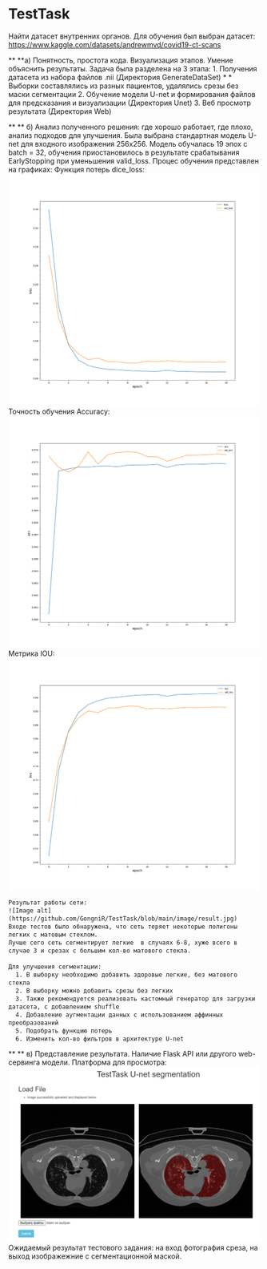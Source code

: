 # TestTask
Найти датасет внутренних органов. 
   Для обучения был выбран датасет: https://www.kaggle.com/datasets/andrewmvd/covid19-ct-scans
   
   ** **а) Понятность, простота кода. Визуализация этапов. Умение объяснить результаты.
   Задача была разделена на 3 этапа:
    1. Получения датасета из набора файлов .nii (Директория GenerateDataSet)
      * * Выборки составлялись из разных пациентов, удалялись срезы без маски сегментации
    2. Обучение модели U-net и формирования файлов для предсказания и визуализации (Директория Unet)
    3. Веб просмотр результата (Директория Web)
    
   ** ** б) Анализ полученного решения: где хорошо работает, где плохо, анализ подходов для улучшения.
    Была выбрана стандартная модель U-net для входного изображения 256x256. Модель обучалась 19 эпох с batch = 32, обучения приостановилось в результате срабатывания         EarlyStopping при уменьшения valid_loss.
    Процес обучения представлен на графиках: 
    Функция потерь dice_loss:
    ![Image alt](https://github.com/GongniR/TestTask/blob/main/image/loss.png)
    Точность обучения Accuracy: 
    ![Image alt](https://github.com/GongniR/TestTask/blob/main/image/acc.png)
    Метрика IOU:
    ![Image alt](https://github.com/GongniR/TestTask/blob/main/image/iou.png)
    
    Результат работы сети:
    ![Image alt](https://github.com/GongniR/TestTask/blob/main/image/result.jpg)
    Входе тестов было обнаружена, что сеть теряет некоторые полигоны легких с матовым стеклом. 
    Лучше сего сеть сегментирует легкие  в случаях 6-8, хуже всего в случае 3 и срезах с большим кол-во матового стекла.
    
    Для улучшения сегментации:
      1. В выборку необходимо добавить здоровые легкие, без матового стекла 
      2. В выборку можно добавить срезы без легких
      3. Также рекомендуется реализовать кастомный генератор для загрузки датасета, с добавлением shuffle
      4. Добавление аугментации данных с использованием аффинных преобразований
      5. Подобрать функцию потерь 
      6. Изменить кол-во фильтров в архитектуре U-net
      
   ** ** в) Представление результата. Наличие Flask API или другого web-сервинга модели.
      Платформа для просмотра:
      ![Image alt](https://github.com/GongniR/TestTask/blob/main/image/Web%20Image.png)
  Ожидаемый результат тестового задания: на вход фотография среза, на выход изображежние с сегментационной маской.
